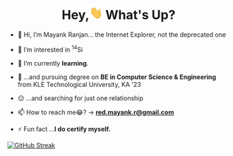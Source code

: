 <h1 align="center"> Hey,<img src="https://github.com/itsMeBuddy/itsMeBuddy/blob/main/wave.gif" width="30px" height="30px" /> What's Up? </h1>

- 👋 Hi, I’m Mayank Ranjan... the Internet Explorer, not the deprecated one

- 🎯 I’m interested in <sup>14</sup>Si

- 🌱 I’m currently **learning**.<!-- - 💞️ I’m looking to collaborate on  -->

- 🥱 ...and pursuing degree on **BE in Computer Science & Engineering** from KLE Technological University, KA '23

- 😕 ...and searching for just one relationship

- 📫 How to reach me😂? -> **red.mayank.r@gmail.com**

- ⚡ Fun fact ...**I do certify myself.**
<!---
itsMeBuddy/itsMeBuddy is a ✨ special ✨ repository because its `README.md` (this file) appears on your GitHub profile.
You can click the Preview link to take a look at your changes.
--->

[![GitHub Streak](https://github-readme-streak-stats.herokuapp.com?user=itsMeBuddy&theme=github-dark-blue&hide_border=true&date_format=M%20j%5B%2C%20Y%5D&background=00000000)](https://git.io/streak-stats)
